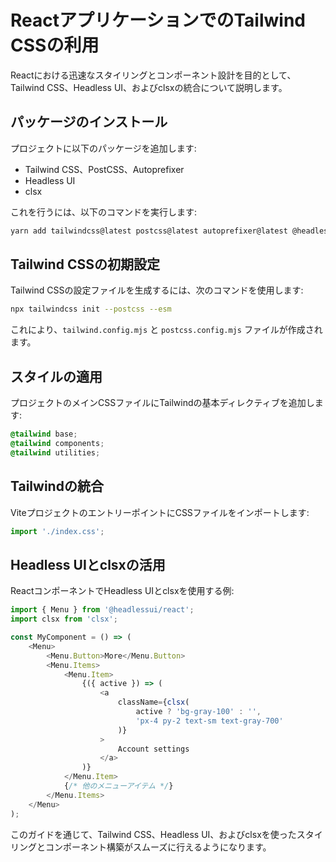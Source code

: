 # ReactアプリケーションでのTailwind CSSの利用

Reactにおける迅速なスタイリングとコンポーネント設計を目的として、Tailwind CSS、Headless UI、およびclsxの統合について説明します。

## パッケージのインストール

プロジェクトに以下のパッケージを追加します:

- Tailwind CSS、PostCSS、Autoprefixer
- Headless UI
- clsx

これを行うには、以下のコマンドを実行します:

```bash
yarn add tailwindcss@latest postcss@latest autoprefixer@latest @headlessui/react clsx
```

## Tailwind CSSの初期設定

Tailwind CSSの設定ファイルを生成するには、次のコマンドを使用します:

```bash
npx tailwindcss init --postcss --esm
```

これにより、`tailwind.config.mjs` と `postcss.config.mjs` ファイルが作成されます。

## スタイルの適用

プロジェクトのメインCSSファイルにTailwindの基本ディレクティブを追加します:

```css
@tailwind base;
@tailwind components;
@tailwind utilities;
```

## Tailwindの統合

ViteプロジェクトのエントリーポイントにCSSファイルをインポートします:

```typescript
import './index.css';
```

## Headless UIとclsxの活用

ReactコンポーネントでHeadless UIとclsxを使用する例:

```typescript
import { Menu } from '@headlessui/react';
import clsx from 'clsx';

const MyComponent = () => (
    <Menu>
        <Menu.Button>More</Menu.Button>
        <Menu.Items>
            <Menu.Item>
                {({ active }) => (
                    <a
                        className={clsx(
                            active ? 'bg-gray-100' : '',
                            'px-4 py-2 text-sm text-gray-700'
                        )}
                    >
                        Account settings
                    </a>
                )}
            </Menu.Item>
            {/* 他のメニューアイテム */}
        </Menu.Items>
    </Menu>
);
```

このガイドを通じて、Tailwind CSS、Headless UI、およびclsxを使ったスタイリングとコンポーネント構築がスムーズに行えるようになります。
